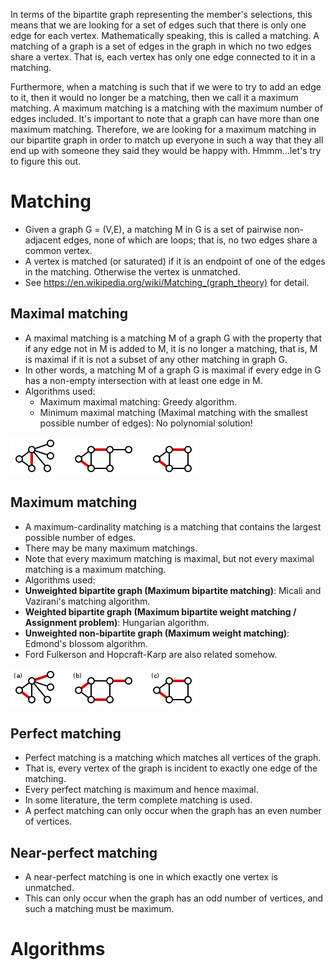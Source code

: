 In terms of the bipartite graph representing the member's selections, this means that we are looking for a set of edges such that there is only one edge for each vertex. Mathematically speaking, this is called a matching. A matching of a graph is a set of edges in the graph in which no two edges share a vertex. That is, each vertex has only one edge connected to it in a matching.

Furthermore, when a matching is such that if we were to try to add an edge to it, then it would no longer be a matching, then we call it a maximum matching. A maximum matching is a matching with the maximum number of edges included. It's important to note that a graph can have more than one maximum matching. Therefore, we are looking for a maximum matching in our bipartite graph in order to match up everyone in such a way that they all end up with someone they said they would be happy with. Hmmm...let's try to figure this out.

# Matching

- Given a graph G = (V,E), a matching M in G is a set of pairwise non-adjacent edges, none of which are loops; that is, no two edges share a common vertex.
- A vertex is matched (or saturated) if it is an endpoint of one of the edges in the matching. Otherwise the vertex is unmatched.
- See <https://en.wikipedia.org/wiki/Matching_(graph_theory)> for detail.

## Maximal matching

- A maximal matching is a matching M of a graph G with the property that if any edge not in M is added to M, it is no longer a matching, that is, M is maximal if it is not a subset of any other matching in graph G.
- In other words, a matching M of a graph G is maximal if every edge in G has a non-empty intersection with at least one edge in M.
- Algorithms used:
  - Maximum maximal matching: Greedy algorithm.
  - Minimum maximal matching (Maximal matching with the smallest possible number of edges): No polynomial solution!

![](assets/maximal-matching.png)

## Maximum matching

- A maximum-cardinality matching is a matching that contains the largest possible number of edges.
- There may be many maximum matchings.
- Note that every maximum matching is maximal, but not every maximal matching is a maximum matching.
- Algorithms used:
 - **Unweighted bipartite graph (Maximum bipartite matching)**: Micali and Vazirani's matching algorithm.
 - **Weighted bipartite graph (Maximum bipartite weight matching / Assignment problem)**: Hungarian algorithm.
 - **Unweighted non-bipartite graph (Maximum weight matching)**: Edmond's blossom algorithm.
 - Ford Fulkerson and Hopcraft-Karp are also related somehow.

![](assets/maximum-matching.png)

## Perfect matching

- Perfect matching is a matching which matches all vertices of the graph.
- That is, every vertex of the graph is incident to exactly one edge of the matching.
- Every perfect matching is maximum and hence maximal.
- In some literature, the term complete matching is used.
- A perfect matching can only occur when the graph has an even number of vertices.

## Near-perfect matching

- A near-perfect matching is one in which exactly one vertex is unmatched.
- This can only occur when the graph has an odd number of vertices, and such a matching must be maximum.

# Algorithms

